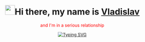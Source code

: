 <p align="center">
  <h1 align="center"><img src="https://github.com/blackcater/blackcater/raw/main/images/Hi.gif" height="32"/>Hi there, my name is <a href="https://google.com" target="_blank">Vladislav</a></h1>
</p>
<p align="center">
  <span style="color: red;">and I'm in a serious relationship<span>  
</p>
<p align="center">
<a href="https://git.io/typing-svg"><img src="https://readme-typing-svg.herokuapp.com?font=Fira+Code&weight=600&size=25&pause=1500&color=4493f8&center=true&width=435&lines=with+ReactJS+Library" alt="Typing SVG" /></a></a>
</p>
